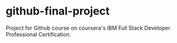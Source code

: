 # github-final-project
Project for Github course on coursera's IBM Full Stack Developer Professional Certification.
